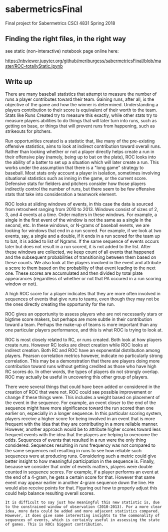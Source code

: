 # sabermetricsFinal
Final project for Sabermetrics CSCI 4831 Spring 2018

## Finding the right files, in the right way

see static (non-interactive) notebook page online here: 

https://nbviewer.jupyter.org/github/meriburgess/sabermetricsFinal/blob/master/ROC-totallyStatic.ipynb


## Write up 

There are many baseball statistics that attempt to measure the number of runs a player contributes toward their team. Gaining runs, after all, is the objective of the game and how the winner is determined. Understanding a players contribution to their score is equivalent of their worth to the team. Stats like Runs Created try to measure this exactly, while other stats try to measure players abilities to do things that will later turn into runs, such as getting on base, or things that will prevent runs from happening, such as strikeouts for pitchers.  

Run opportunities created is a statistic that, like many of the pre-existing offensive statistics, aims to look at indirect contribution toward overall runs. Rather than looking whether or not a player directly helps create a run in their offensive play (namely, being up to bat on the plate), ROC looks into the ability of a batter to set up a situation which will later create a run. This works under the assumption that there is a "long game" strategy to baseball. Most stats only account a player in isolation, sometimes involving situational statistics such as inning in the game, or the current score. Defensive stats for fielders and pitchers consider how those players indirectly control the number of runs, but there seem to be few offensive stats that take into consideration a teamwork element. 

ROC looks at sliding windows of events, in this case the data is sourced from retrosheet ranging from 2010 to 2013. Windows consist of sizes of 2, 3, and 4 events at a time. Order matters in these windows. For example, a single in the first event of the window is not the same as a single in the second, etc. In these windows, or N-grams of baseball events, we are looking for windows that end in a run scored. For example, if we look at two events, say, a single and a double, if it ends in a run scored for the team up to bat, it is added to list of Ngrams. If the same sequence of events occurs later but does not result in a run scored, it is not added to the list. After these windows are collected, we keep count of all events that happened and the subsequent probabilities of transitioning between them based on these counts. We also look at the players involved in the event and attribute a score to them based on the probability of that event leading to the next one. These scores are accumulated and then divided by total plate appearances (regardless of whether or not that PA occured in a run scoring window or not). 

A high ROC score for a player indicates that they are more often involved in sequences of events that give runs to teams, even though they may not be the ones directly creating the opportunity for the run. 

ROC gives an opportunity to assess players who are not necessarily stars or bigtime score makers, but perhaps are more subtle in their contribution toward a team. Perhaps the make-up of teams is more important than any one particular players performance, and this is what ROC is trying to look at. 

ROC is most closely related to RC, or runs created. Both look at how players create runs. However RC looks are direct creation while ROC looks at indirect creation. Both RC and ROC have an exponential distribution among players. Pearson correlation metrics however, indicate no particularly strong correlation. This may be a demonstration that there are players doing more contribution toward runs without getting credited as those who have high RC scores do. In other words, the types of players do not strongly overlap. ROC may actually be useful in uncovering this other group of players. 

There were several things that could have been added or considered in the creation of ROC that were not. ROC could see possible improvement or change if these things were. This includes a weight based on placement of the event in the sequence. For example, an event closer to the end of the sequence might have more significance toward the run scored than one earlier on, especially in a longer sequence. In this particular scoring system, players receive a higher score for being involved in an event that is more frequent with the idea that they are contributing in a more reliable manner. However, another approach would be to attribute higher scores toward less frequent events with the idea that the players are helping to overcome the odds. Sequences of events that resulted in a run were the only thing considered. Sequences resulting in runs frequency was not compared to the same sequences not resulting in runs to see how reliable such sequences were at producing runs. Considering such a metric could give better insight to how meaningful participation in the sequence is. Finally, because we consider that order of events matters, players were double counted in sequence scores. For example, if a player performs an event at the end of a 4-gram, he gets a certain score for that. However that same event may appear earlier in another 4-gram sequence down the line. He would also receive points for that. Figuring out how to properly adjust this could help balance resulting overall scores.  

	It is difficult to say just how meaningful this new statistic is, due to the constrained window of observation (2010-2013). For a more clear idea, more data could be added and more adjacent statistics compared. However, it does give some interesting insights to the commonality of sequences of events, which is certainly useful in assessing the state of games. This is ROCs biggest contribution. 


